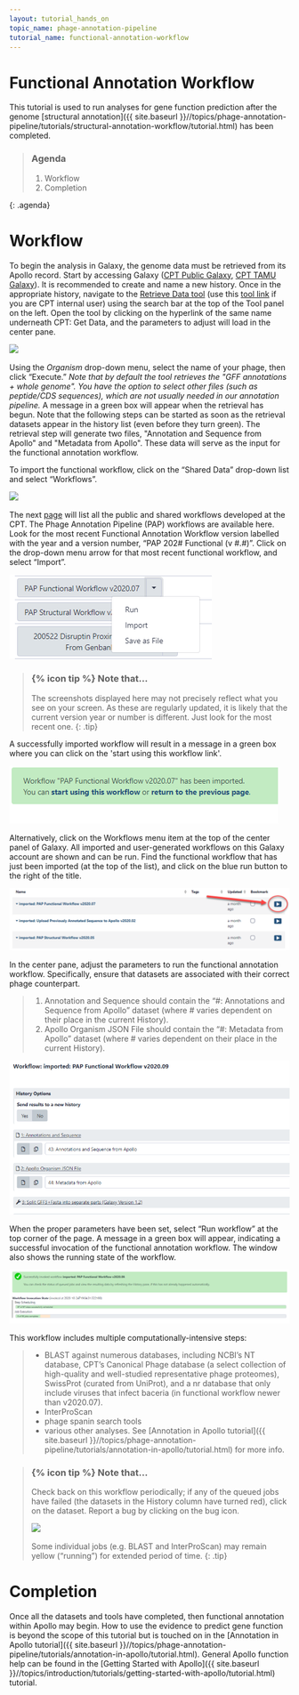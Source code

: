```yaml
---
layout: tutorial_hands_on
topic_name: phage-annotation-pipeline
tutorial_name: functional-annotation-workflow
---
```


# Functional Annotation Workflow

This tutorial is used to run analyses for gene function prediction after the genome [structural annotation]({{ site.baseurl }}//topics/phage-annotation-pipeline/tutorials/structural-annotation-workflow/tutorial.html) has been completed.

> ### Agenda
>
> 1. Workflow
> 2. Completion
>
{: .agenda}

# Workflow

To begin the analysis in Galaxy, the genome data must be retrieved from its Apollo record. Start by accessing Galaxy ([CPT Public Galaxy](https://cpt.tamu.edu/galaxy-pub), [CPT TAMU Galaxy](https://cpt.tamu.edu/galaxy/)). It is recommended to create and name a new history. Once in the appropriate history, navigate to the [Retrieve Data tool](https://cpt.tamu.edu/galaxy-pub/tool_runner?tool_id=export) (use this [tool link](https://cpt.tamu.edu/galaxy-pub/tool_runner?tool_id=export) if you are CPT internal user) using the search bar at the top of the Tool panel on the left. Open the tool by clicking on the hyperlink of the same name underneath CPT: Get Data, and the parameters to adjust will load in the center pane. 

![](../../images/functional-annotation-workflow-screenshots/1_retrieve_data_tool.png)

Using the *Organism* drop-down menu, select the name of your phage, then click “Execute.”  *Note that by default the tool retrieves the "GFF annotations + whole genome".  You have the option to select other files (such as peptide/CDS sequences), which are not usually needed in our annotation pipeline.*   A message in a green box will appear when the retrieval has begun. Note that the following steps can be started as soon as the retrieval datasets appear in the history list (even before they turn green). The retrieval step will generate two files, "Annotation and Sequence from Apollo" and "Metadata from Apollo".  These data will serve as the input for the functional annotation workflow. 

To import the functional workflow, click on the “Shared Data” drop-down list and select “Workflows”.

![](../../images/functional-annotation-workflow-screenshots/3_shared_data_workflow.png)

The next [page](https://cpt.tamu.edu/galaxy/workflows/list_published) will list all the public and shared workflows developed at the CPT. The Phage Annotation Pipeline (PAP) workflows are available here. Look for the most recent Functional Annotation Workflow version labelled with the year and a version number, “PAP 202# Functional (v #.#)”. Click on the drop-down menu arrow for that most recent functional workflow, and select “Import”.

![](../../images/functional-annotation-workflow-screenshots/functional_flow.PNG)

> ### {% icon tip %} Note that…
> The screenshots displayed here may not precisely reflect what you see on your screen. As these are regularly updated, it is likely that the current version year or number is different. Just look for the most recent one.
{: .tip}

A successfully imported workflow will result in a message in a green box where you can click on the 'start using this workflow link'.

![](../../images/functional-annotation-workflow-screenshots/functional_flow_import.PNG)

Alternatively, click on the Workflows menu item at the top of the center panel of Galaxy. All imported and user-generated workflows on this Galaxy account are shown and can be run. Find the functional workflow that has just been imported (at the top of the list), and click on the blue run button to the right of the title. 

![](../../images/functional-annotation-workflow-screenshots/6_running_workflow.png)

In the center pane, adjust the parameters to run the functional annotation workflow. Specifically, ensure that datasets are associated with their correct phage counterpart.
> 1. Annotation and Sequence should contain the “#\: Annotations and Sequence from Apollo” dataset (where # varies dependent on their place in the current History).
> 2. Apollo Organism JSON File should contain the “#\: Metadata from Apollo” dataset (where # varies dependent on their place in the current History).

![](../../images/functional-annotation-workflow-screenshots/functional_flow_running_window.PNG)

When the proper parameters have been set, select “Run workflow” at the top corner of the page. A message in a green box will appear, indicating a successful invocation of the functional annotation workflow.  The window also shows the running state of the workflow.

![](../../images/functional-annotation-workflow-screenshots/functional_flow_stats_window.PNG)

This workflow includes multiple computationally-intensive steps:

> * BLAST against numerous databases, including NCBI’s NT database, CPT’s Canonical Phage database (a select collection of high-quality and well-studied representative phage proteomes), SwissProt (curated from UniProt), and a nr database that only include viruses that infect baceria (in functional workflow newer than v2020.07).  
> * InterProScan
> * phage spanin search tools
> * various other analyses.  See [Annotation in Apollo tutorial]({{ site.baseurl }}//topics/phage-annotation-pipeline/tutorials/annotation-in-apollo/tutorial.html) for more info.  

> ### {% icon tip %} Note that…
> Check back on this workflow periodically; if any of the queued jobs have failed (the datasets in the History column have turned red), click on the dataset. Report a bug by clicking on the bug icon.
>
>![](../../images/functional-annotation-workflow-screenshots/9_report_bug.png)
>
> Some individual jobs (e.g. BLAST and InterProScan) may remain yellow (“running”) for extended period of time.
{: .tip}

# Completion

Once all the datasets and tools have completed, then functional annotation within Apollo may begin. How to use the evidence to predict gene function is beyond the scope of this tutorial but is touched on in the [Annotation in Apollo tutorial]({{ site.baseurl }}//topics/phage-annotation-pipeline/tutorials/annotation-in-apollo/tutorial.html). General Apollo function help can be found in the [Getting Started with Apollo]({{ site.baseurl }}//topics/introduction/tutorials/getting-started-with-apollo/tutorial.html) tutorial.
